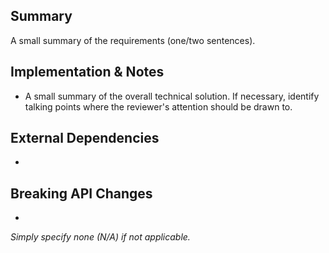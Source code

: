 ## Summary

A small summary of the requirements (one/two sentences).

## Implementation & Notes

* A small summary of the overall technical solution. If necessary, identify talking points where the reviewer's attention should be drawn to.

## External Dependencies

* 

## Breaking API Changes

* 

*Simply specify none (N/A) if not applicable.*